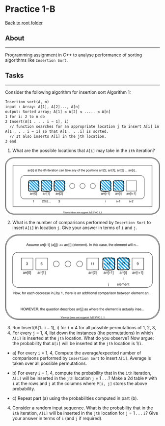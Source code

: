 # Practice 1-B

[Back to root folder](/../)
## About
---
Programming assignment in C++ to analyse performance of sorting algorithms like `Insertion Sort`.

## Tasks
---

Consider the following algorithm for insertion sort
Algorithm 1: 
```
Insertion sort(A, n)
input : Array: A[1], A[2]..., A[n]
output: Sorted array; A[1] ≤ A[2] ≤ ..... ≤ A[n]
1 for i: 2 to n do
2 Insert(A[1 . . . i − 1], i) 
  // function searches for an appropriate location j to insert A[i] in A[1 . . . i − 1] so that A[1 . . .i] is sorted.
  // It also inserts A[i] in the jth location.
3 end
```
1. What are the possible locations that `A[i]` may take in the `ith` iteration?

![](answer1.drawio.svg)

2. What is the number of comparisons performed by `Insertion Sort` to insert `A[i]` in location `j`. Give your answer in terms of `i` and `j`.

![](answer2.drawio.svg)

3. Run Insert(A[1...i − 1], i) for `i` = 4 for all possible permutations of 1, 2, 3,
4. For every `j` = 1, 4, list down the instances (the permutations) in which `A[i]` is inserted at the `jth` location. What do you observe? Now argue: the probability that `A[i]` will be inserted at the `jth` location is 1/`i`.
  - a) For every `i` = 1, 4, Compute the average/expected number of comparisons performed by `Insertion Sort` to insert `A[i]`. Average is taken over all possible permutations.
  - b) For every `i` = 1, 4, compute the probability that in the `ith` iteration, `A[i]` will be inserted in the `jth` location `j` = 1 . . .?
  Make a 2d table `P` with `i` at the rows and `j` at the columns where `P[i, j]` stores the above probability.

  - c) Repeat part (a) using the probabilities computed in part (b).
4. Consider a random input sequence. What is the probability that in the `ith` iteration, `A[i]` will be inserted in the `jth` location for `j` = 1 . . . `i`? Give your answer in terms of `i` (and `j` if required).